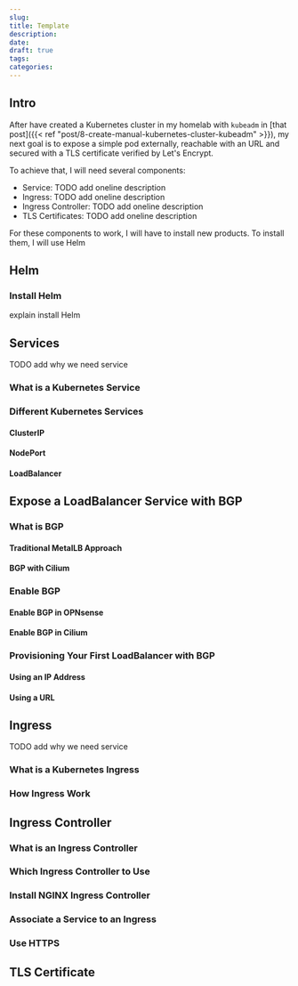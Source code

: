 ```yaml
---
slug: 
title: Template
description: 
date: 
draft: true
tags: 
categories:
---
```


## Intro

After have created a Kubernetes cluster in my homelab with `kubeadm` in [that post]({{< ref "post/8-create-manual-kubernetes-cluster-kubeadm" >}}), my next goal is to expose a simple pod externally, reachable with an URL and secured with a TLS certificate verified by Let's Encrypt.

To achieve that, I will need several components:
- Service: TODO add oneline description
- Ingress: TODO add oneline description
- Ingress Controller: TODO add oneline description
- TLS Certificates: TODO add oneline description

For these components to work, I will have to install new products. To install them, I will use Helm
## Helm

### Install Helm
explain install Helm

## Services

TODO add why we need service  

### What is a Kubernetes Service

### Different Kubernetes Services
#### ClusterIP
#### NodePort
#### LoadBalancer
## Expose a LoadBalancer Service with BGP

### What is BGP

#### Traditional MetalLB Approach

#### BGP with Cilium

### Enable BGP

#### Enable BGP in OPNsense

#### Enable BGP in Cilium

### Provisioning Your First LoadBalancer with BGP
#### Using an IP Address
#### Using a URL

## Ingress

TODO add why we need service  
### What is a Kubernetes Ingress

### How Ingress Work

## Ingress Controller

### What is an Ingress Controller

### Which Ingress Controller to Use

### Install NGINX Ingress Controller

### Associate a Service to an Ingress

### Use HTTPS

## TLS Certificate
###